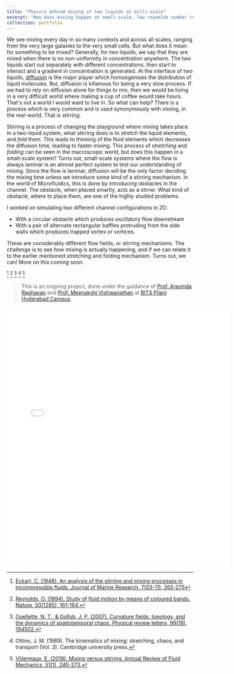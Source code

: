 ```yaml
---
title: "Physics behind mixing of two liquids at milli-scale"
excerpt: "How does mixing happen at small-scale, low reynolds number regimes"
collection: portfolio
---
```


We see mixing every day in so many contexts and across all scales, ranging from the very large galaxies to the very small cells. But what does it mean for something to be mixed? Generally, for two liquids, we say that they are mixed when there is no non-uniformity in concentration anywhere. The two liquids start out separately with different concentrations, then start to interact and a gradient in concentration is generated. At the interface of two liquids, [diffusion](https://en.wikipedia.org/wiki/Diffusion) is the major player which homoegenises the distribution of liquid molecules. But, diffusion is infamous for being a very slow process. If we had to rely on diffusion alone for things to mix, then we would be living in a very difficult world where making a cup of coffee would take hours. That's not a world I would want to live in. So what can help? There is a process which is very common and is used synonymously with mixing, in the real-world. That is *stirring*. 

Stirring is a process of changing the playground where mixing takes place. In a two-liquid system, what stirring does is to *stretch* the liquid elements, and *fold* them. This leads to thinning of the fluid elements which decreases the diffusion time, leading to faster mixing. This process of *stretching* and *folding* can be seen in the macroscopic world, but does this happen in a small-scale system? Turns out, small-scale systems where the flow is always laminar is an almost perfect system to test our understanding of mixing. Since the flow is laminar, diffusion will be the only factor deciding the mixing time unless we introduce some kind of a stirring mechanism. In the world of Microfluidics, this is done by introducing obstacles in the channel. The obstacle, when placed smartly, acts as a stirrer. What kind of obstacle, where to place them, are one of the highly studied problems. 

I worked on simulating two different channel configurations in 2D: 
* With a circular obstacle which produces oscillatory flow downstream
* With a pair of alternate rectangular baffles protruding from the side walls which produces trapped vortex or vortices.


These are considerably different flow fields, or stirring mechanisms. The challenge is to see how mixing is actually happening, and if we can relate it to the earlier mentioned stretching and folding mechanism. Turns out, we can! More on this coming soon.

[^1] [^2] [^3] [^4] [^5]

> This is an ongoing project, done under the guidance of [Prof. Aravinda Raghavan](https://universe.bits-pilani.ac.in/Hyderabad/aravindaraghavan/profile) and [Prof. Meenakshi Vishwanathan](https://universe.bits-pilani.ac.in/Hyderabad/meenakshiviswanathan/profile) at [BITS Pilani Hyderabad Campus](https://www.bits-pilani.ac.in/hyderabad/).

<embed src="{{ site.baseurl }}/files/ankush_Qmixing.pdf" width="600" height="700" type='application/pdf'>

[^1]: [Eckart, C. (1948). An analysis of the stirring and mixing processes in incompressible fluids. Journal of Marine Research, 7(03-11), 265-275](https://images.peabody.yale.edu/publications/jmr/jmr07-03-11.pdf)
[^2]: [Reynolds, O. (1894). Study of fluid motion by means of coloured bands. Nature, 50(1285), 161-164.](https://www.nature.com/articles/050161a0#citeas)
[^3]: [Ouellette, N. T., & Gollub, J. P. (2007). Curvature fields, topology, and the dynamics of spatiotemporal chaos. Physical review letters, 99(19), 194502.](https://journals.aps.org/prl/abstract/10.1103/PhysRevLett.99.194502)
[^4]: Ottino, J. M. (1989). The kinematics of mixing: stretching, chaos, and transport (Vol. 3). Cambridge university press.
[^5]: [Villermaux, E. (2019). Mixing versus stirring. Annual Review of Fluid Mechanics, 51(1), 245-273.](https://hal.archives-ouvertes.fr/hal-02538304/file/Mixing_Stirring.pdf)